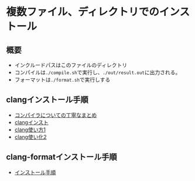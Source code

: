 # 複数ファイル、ディレクトリでのインストール

## 概要
- インクルードパスはこのファイルのディレクトリ
- コンパイルは`./compile.sh`で実行し、`./out/result.out`に出力される。
- フォーマットは`./format.sh`で実行しする

## clangインストール手順
- [コンパイラについての丁寧なまとめ](https://lecture.ecc.u-tokyo.ac.jp/~hideo-t/howto/compiler.html)
- [clangインスト](https://www.xn--xcktavb1xc.jp/blog/installation-clang-ubuntu)
- [clang使い方1](https://zenn.dev/saitoyutaka/articles/7c38b9839a95cf)
- [clang使い化2](https://qiita.com/erdes/items/4ae78ea059b775e837bc)

## clang-formatインストール手順
- [インストール手順](https://zenn.dev/masaki_wk/articles/20220911-clang-format)
